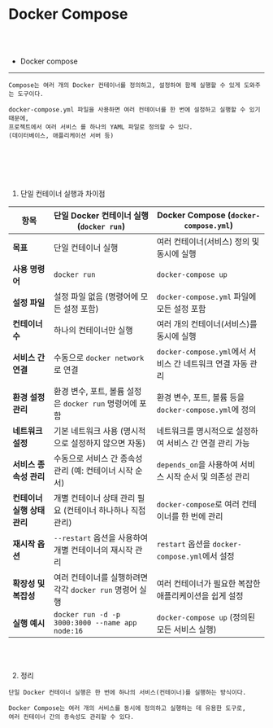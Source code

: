 # Docker Compose

<br />
<br />

* Docker compose
---

```
Compose는 여러 개의 Docker 컨테이너를 정의하고, 설정하여 함께 실행할 수 있게 도와주는 도구이다.

docker-compose.yml 파일을 사용하면 여러 컨테이너를 한 번에 설정하고 실행할 수 있기 때문에, 
프로젝트에서 여러 서비스 를 하나의 YAML 파일로 정의할 수 있다.
(데이터베이스, 애플리케이션 서버 등)
```

<br />
<br />
<br />
<br />

1. 단일 컨테이너 실행과 차이점

| **항목**                    | **단일 Docker 컨테이너 실행 (`docker run`)**         | **Docker Compose (`docker-compose.yml`)**                |
|-----------------------------|---------------------------------------------------|-------------------------------------------------------|
| **목표**                     | 단일 컨테이너 실행                                  | 여러 컨테이너(서비스) 정의 및 동시에 실행                |
| **사용 명령어**              | `docker run`                                      | `docker-compose up`                                    |
| **설정 파일**                | 설정 파일 없음 (명령어에 모든 설정 포함)            | `docker-compose.yml` 파일에 모든 설정 포함               |
| **컨테이너 수**               | 하나의 컨테이너만 실행                              | 여러 개의 컨테이너(서비스)를 동시에 실행                |
| **서비스 간 연결**            | 수동으로 `docker network`로 연결                    | `docker-compose.yml`에서 서비스 간 네트워크 연결 자동 관리 |
| **환경 설정 관리**            | 환경 변수, 포트, 볼륨 설정은 `docker run` 명령어에 포함 | 환경 변수, 포트, 볼륨 등을 `docker-compose.yml`에 정의 |
| **네트워크 설정**             | 기본 네트워크 사용 (명시적으로 설정하지 않으면 자동) | 네트워크를 명시적으로 설정하여 서비스 간 연결 관리 가능  |
| **서비스 종속성 관리**         | 수동으로 서비스 간 종속성 관리 (예: 컨테이너 시작 순서) | `depends_on`을 사용하여 서비스 시작 순서 및 의존성 관리 |
| **컨테이너 실행 상태 관리**    | 개별 컨테이너 상태 관리 필요 (컨테이너 하나하나 직접 관리) | `docker-compose`로 여러 컨테이너를 한 번에 관리         |
| **재시작 옵션**               | `--restart` 옵션을 사용하여 개별 컨테이너의 재시작 관리 | `restart` 옵션을 `docker-compose.yml`에서 설정          |
| **확장성 및 복잡성**          | 여러 컨테이너를 실행하려면 각각 `docker run` 명령어 실행 | 여러 컨테이너가 필요한 복잡한 애플리케이션을 쉽게 설정 |
| **실행 예시**                 | `docker run -d -p 3000:3000 --name app node:16`       | `docker-compose up` (정의된 모든 서비스 실행)          |

<br />
<br />

2. 정리

```
단일 Docker 컨테이너 실행은 한 번에 하나의 서비스(컨테이너)를 실행하는 방식이다.

Docker Compose는 여러 개의 서비스를 동시에 정의하고 실행하는 데 유용한 도구로,
여러 컨테이너 간의 종속성도 관리할 수 있다.
```
